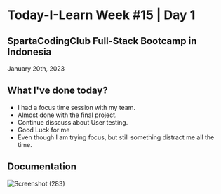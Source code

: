# Today-I-Learn Week #15 | Day 1
## SpartaCodingClub Full-Stack Bootcamp in Indonesia
January 20th, 2023

## What I've done today?

  - I had a focus time session with my team.
  - Almost done with the final project.
  - Continue disscuss about User testing.
  - Good Luck for me
  - Even though I am trying focus, but still something distract me all the time.

## Documentation
  
  ![Screenshot (283)](https://user-images.githubusercontent.com/62550785/214085440-20857444-2308-4509-80e9-011e2243ef44.png)
